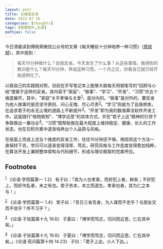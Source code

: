```yaml
---
layout: post
title: 五维度反省
date: 2022-07-16
categories: [thoughts]
tags: [管理提升,论语]
mathjax: false
---
```


今日清晨读到傅佩荣微信公众号的文章《每天睡前十分钟培养一种习惯》（[原视频](http://t.cn/A6htSPKd?m=4471956700673280&u=1247263945)）。其中提到：

> 每天10分钟做什么？自我反省。今天发生了什么事？从这些事情，我得到的教训是什么？每天10分钟，养成这种习惯。一个月之后，你看自己就已经开始透明化了。

以我自己的实践相对照，目前在手写笔记本上能够大致每天用钢笔写的“回顾与小结”便属于这样的反省。其内容于“家庭”、“做事”、“学习”、“开发”、“习惯”共五个维度展开。其中，“家庭”关乎孝悌与关爱<sup><a id="fnr.1" class="footref" href="#fn.1">1</a></sup>，是对内的。“做事”是对外的，要反省为他人做事时是否坚守原则、问心无愧、尽心尽责<sup><a id="fnr.2" class="footref" href="#fn.2">2</a></sup>。“学习”则是为了自我修炼，在追求君子的永无止境的道路上不断提升<sup><a id="fnr.3" class="footref" href="#fn.3">3</a></sup>。“开发”即为我的数值算法软件开发工作，这是践行“格物致知”、“博学近思”的具体方式，并在“君子上达”精神的引领下争取做出一番功业<sup><a id="fnr.4" class="footref" href="#fn.4">4</a></sup>。“习惯”既帮助我在最大程度上维持稳定、健康、长久的工作状态，也在日积月累中逐渐培养出个人品质与风格。

在纸面上完成上述五个维度的反省工作，往往10分钟还不够。相信将这个方法一直保持下去，学问可以逐渐变得深厚、笃实，研究风格与工作态度变得愈加纯粹，在算法开发上兼顾整体架构与代码细节，形成与理论框架的完美呼应。

## Footnotes

<sup><a id="fn.1" class="footnum" href="#fnr.1">1</a></sup> 《论语·学而篇第一 1.2》 有子曰：「其为人也孝弟，而好犯上者，鲜矣；不好犯上，而好作乱者，未之有也。君子务本，本立而道生。孝弟也者，其为仁之本与！」

<sup><a id="fn.2" class="footnum" href="#fnr.2">2</a></sup> 《论语·学而篇第一 1.4》 曾子曰：「吾日三省吾身，为人谋而不忠乎？与朋友交而不信乎？传不习乎？」

<sup><a id="fn.3" class="footnum" href="#fnr.3">3</a></sup> 《论语·子张篇第十九 19.6》 子夏曰：「博学而笃志，切问而近思，仁在其中矣。」

<sup><a id="fn.4" class="footnum" href="#fnr.4">4</a></sup> 《论语·子张篇第十九 19.6》 子夏曰：「博学而笃志，切问而近思，仁在其中矣。」《论语·宪问篇第十四 14.23》 子曰：「君子上达，小人下达。」
